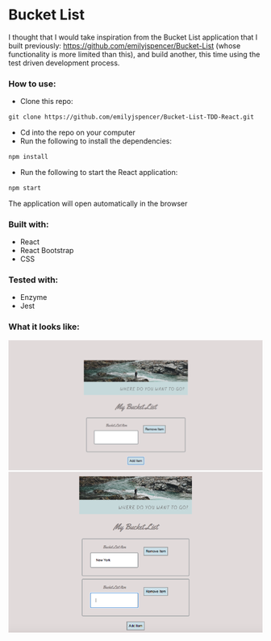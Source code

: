 

# Bucket List

I thought that I would take inspiration from the Bucket List application that I built previously: https://github.com/emilyjspencer/Bucket-List (whose functionality is more limited than this), and build another, this time using the test driven development process.

### How to use:

* Clone this repo:
```html
git clone https://github.com/emilyjspencer/Bucket-List-TDD-React.git
```

* Cd into the repo on your computer
* Run the following to install the dependencies:
```html
npm install
```
* Run the following to start the React application:
```html
npm start
```
The application will open automatically in the browser

### Built with: 
* React
* React Bootstrap
* CSS

### Tested with:
* Enzyme
* Jest

### What it looks like:

![bucketlist](bucket_list.png)
![bucketlist](add_item.png)